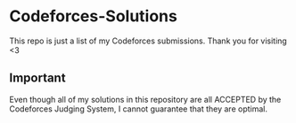 # Codeforces-Solutions
This repo is just a list of my Codeforces submissions. Thank you for visiting <3
## Important
Even though all of my solutions in this repository are all ACCEPTED by the Codeforces Judging System, I cannot guarantee that they are optimal. 
